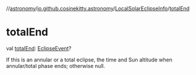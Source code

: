 //[astronomy](../../../index.md)/[io.github.cosinekitty.astronomy](../index.md)/[LocalSolarEclipseInfo](index.md)/[totalEnd](total-end.md)

# totalEnd

val [totalEnd](total-end.md): [EclipseEvent](../-eclipse-event/index.md)?

If this is an annular or a total eclipse, the time and Sun altitude when annular/total phase ends; otherwise null.
